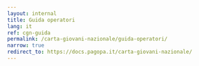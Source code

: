 ```yaml
---
layout: internal
title: Guida operatori
lang: it
ref: cgn-guida
permalink: /carta-giovani-nazionale/guida-operatori/
narrow: true
redirect_to: https://docs.pagopa.it/carta-giovani-nazionale/
---
```

